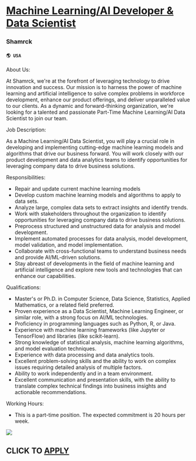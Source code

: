 # [Machine Learning/AI Developer & Data Scientist](https://www.remotewlb.com/apply/machine-learning-ai-developer-data-scientist)  
### Shamrck  
#### `🌎 USA`  

About Us:

At Shamrck, we're at the forefront of leveraging technology to drive innovation and success. Our mission is to harness the power of machine learning and artificial intelligence to solve complex problems in workforce development, enhance our product offerings, and deliver unparalleled value to our clients. As a dynamic and forward-thinking organization, we're looking for a talented and passionate Part-Time Machine Learning/AI Data Scientist to join our team.

Job Description:

As a Machine Learning/AI Data Scientist, you will play a crucial role in developing and implementing cutting-edge machine learning models and algorithms that drive our business forward. You will work closely with our product development and data analytics teams to identify opportunities for leveraging company data to drive business solutions.

Responsibilities:

  * Repair and update current machine learning models
  * Develop custom machine learning models and algorithms to apply to data sets.
  * Analyze large, complex data sets to extract insights and identify trends.
  * Work with stakeholders throughout the organization to identify opportunities for leveraging company data to drive business solutions.
  * Preprocess structured and unstructured data for analysis and model development.
  * Implement automated processes for data analysis, model development, model validation, and model implementation.
  * Collaborate with cross-functional teams to understand business needs and provide AI/ML-driven solutions.
  * Stay abreast of developments in the field of machine learning and artificial intelligence and explore new tools and technologies that can enhance our capabilities.

Qualifications:

  * Master's or Ph.D. in Computer Science, Data Science, Statistics, Applied Mathematics, or a related field preferred.
  * Proven experience as a Data Scientist, Machine Learning Engineer, or similar role, with a strong focus on AI/ML technologies.
  * Proficiency in programming languages such as Python, R, or Java.
  * Experience with machine learning frameworks (like Jupyter or TensorFlow) and libraries (like scikit-learn).
  * Strong knowledge of statistical analysis, machine learning algorithms, and model evaluation techniques.
  * Experience with data processing and data analytics tools.
  * Excellent problem-solving skills and the ability to work on complex issues requiring detailed analysis of multiple factors.
  * Ability to work independently and in a team environment.
  * Excellent communication and presentation skills, with the ability to translate complex technical findings into business insights and actionable recommendations.

Working Hours:

  * This is a part-time position. The expected commitment is 20 hours per week.

![](https://remotive.com/job/track/1899565/blank.gif?source=public_api)  
## CLICK TO [APPLY](https://www.remotewlb.com/apply/machine-learning-ai-developer-data-scientist)

